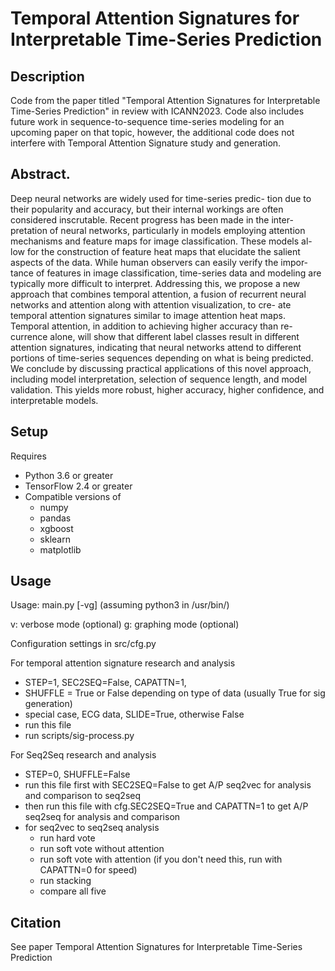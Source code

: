 # Temporal Attention Signatures for Interpretable Time-Series Prediction

## Description
Code from the paper titled "Temporal Attention Signatures for Interpretable
Time-Series Prediction" in review with ICANN2023. Code also includes future
work in sequence-to-sequence time-series modeling for an upcoming paper on
that topic, however, the additional code does not interfere with Temporal
Attention Signature study and generation. 

## Abstract.
Deep neural networks are widely used for time-series predic-
tion due to their popularity and accuracy, but their internal workings are
often considered inscrutable. Recent progress has been made in the inter-
pretation of neural networks, particularly in models employing attention
mechanisms and feature maps for image classification. These models al-
low for the construction of feature heat maps that elucidate the salient
aspects of the data. While human observers can easily verify the impor-
tance of features in image classification, time-series data and modeling
are typically more difficult to interpret. Addressing this, we propose a
new approach that combines temporal attention, a fusion of recurrent
neural networks and attention along with attention visualization, to cre-
ate temporal attention signatures similar to image attention heat maps.
Temporal attention, in addition to achieving higher accuracy than re-
currence alone, will show that different label classes result in different
attention signatures, indicating that neural networks attend to different
portions of time-series sequences depending on what is being predicted.
We conclude by discussing practical applications of this novel approach,
including model interpretation, selection of sequence length, and model
validation. This yields more robust, higher accuracy, higher confidence,
and interpretable models.

## Setup
Requires
 - Python 3.6 or greater
 - TensorFlow 2.4 or greater
 - Compatible versions of
   - numpy
   - pandas
   - xgboost
   - sklearn
   - matplotlib

## Usage
Usage: main.py [-vg]
(assuming python3 in /usr/bin/)

v: verbose mode (optional)
g: graphing mode (optional)

Configuration settings in src/cfg.py

For temporal attention signature research and analysis
 - STEP=1, SEC2SEQ=False, CAPATTN=1,
 - SHUFFLE = True or False depending on type of data (usually True for sig generation)
 - special case, ECG data, SLIDE=True, otherwise False
 - run this file
 - run scripts/sig-process.py

For Seq2Seq research and analysis
 - STEP=0, SHUFFLE=False
 - run this file first with SEC2SEQ=False to get A/P seq2vec for analysis and comparison to seq2seq
 - then run this file with cfg.SEC2SEQ=True and CAPATTN=1 to get A/P seq2seq for analysis and comparison
 - for seq2vec to seq2seq analysis
    - run hard vote
    - run soft vote without attention
    - run soft vote with attention (if you don't need this, run with CAPATTN=0 for speed)
    - run stacking
    - compare all five
## Citation
See paper Temporal Attention Signatures for Interpretable Time-Series Prediction
